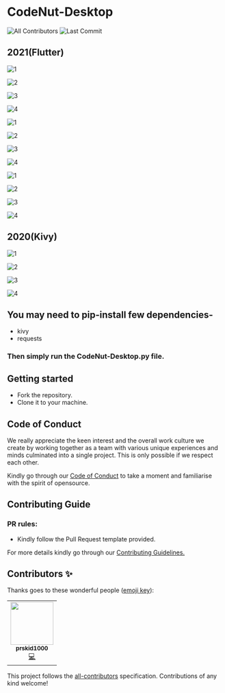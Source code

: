 # CodeNut-Desktop
![All Contributors](https://img.shields.io/github/contributors/prskid1000/CPMath)
![Last Commit](https://img.shields.io/github/last-commit/prskid1000/Template)

## 2021(Flutter)<br>
![1](https://github.com/prskid1000/CodeNut-Desktop/blob/main/Preview21/1.png?raw=true)

![2](https://github.com/prskid1000/CodeNut-Desktop/blob/main/Preview21/2.png?raw=true)

![3](https://github.com/prskid1000/CodeNut-Desktop/blob/main/Preview21/3.png?raw=true)

![4](https://github.com/prskid1000/CodeNut-Desktop/blob/main/Preview21/4.png?raw=true)

![1](https://github.com/prskid1000/CodeNut-Desktop/blob/main/Preview21/5.png?raw=true)

![2](https://github.com/prskid1000/CodeNut-Desktop/blob/main/Preview21/6.png?raw=true)

![3](https://github.com/prskid1000/CodeNut-Desktop/blob/main/Preview21/7.png?raw=true)

![4](https://github.com/prskid1000/CodeNut-Desktop/blob/main/Preview21/8.png?raw=true)

![1](https://github.com/prskid1000/CodeNut-Desktop/blob/main/Preview21/9.png?raw=true)

![2](https://github.com/prskid1000/CodeNut-Desktop/blob/main/Preview21/10.png?raw=true)

![3](https://github.com/prskid1000/CodeNut-Desktop/blob/main/Preview21/11.png?raw=true)

![4](https://github.com/prskid1000/CodeNut-Desktop/blob/main/Preview21/12.png?raw=true)

## 2020(Kivy)<br>
![1](https://github.com/prskid1000/CodeNut-Desktop/blob/main/Preview20/1.png?raw=true)

![2](https://github.com/prskid1000/CodeNut-Desktop/blob/main/Preview20/2.png?raw=true)

![3](https://github.com/prskid1000/CodeNut-Desktop/blob/main/Preview20/3.png?raw=true)

![4](https://github.com/prskid1000/CodeNut-Desktop/blob/main/Preview20/4.png?raw=true)

## You may need to pip-install few dependencies-<br>
- kivy<br>
- requests<br>
### Then simply run the CodeNut-Desktop.py file.


## Getting started

- Fork the repository.
- Clone it to your machine.

## Code of Conduct

We really appreciate the keen interest and the overall work culture we create by
working together as a team with various unique experiences and minds culminated
into a single project. This is only possible if we respect each other.

Kindly go through our
[Code of Conduct](https://github.com/prskid1000/Template/blob/main/.github/CODE_OF_CONDUCT_TEMPLATE/CODE_OF_CONDUCT.md)
to take a moment and familiarise with the spirit of opensource.

## Contributing Guide

### PR rules:
- Kindly follow the Pull Request template provided.

For more details kindly go through our
[Contributing Guidelines.](https://github.com/prskid1000/Template/blob/main/.github/CONTRIBUTING_TEMPLATE/CONTRIBUTING.md)

## Contributors ✨

Thanks goes to these wonderful people ([emoji key](https://allcontributors.org/docs/en/emoji-key)):

<!-- ALL-CONTRIBUTORS-LIST:START - Do not remove or modify this section -->
<!-- prettier-ignore-start -->
<!-- markdownlint-disable -->
<table>
  <tr>
    <td align="center"><a href="http://biograph.dx.am/"><img src="https://avatars0.githubusercontent.com/prskid1000" width="100px;" alt=""/><br /><sub><b>prskid1000</b></sub></a><br /><a href="https://github.com/prskid1000/Template/commits?author=prskid1000" title="Code">💻</a></td>
  </tr>
</table>

<!-- markdownlint-enable -->
<!-- prettier-ignore-end -->
<!-- ALL-CONTRIBUTORS-LIST:END -->

This project follows the [all-contributors](https://github.com/all-contributors/all-contributors) specification. Contributions of any kind welcome!
